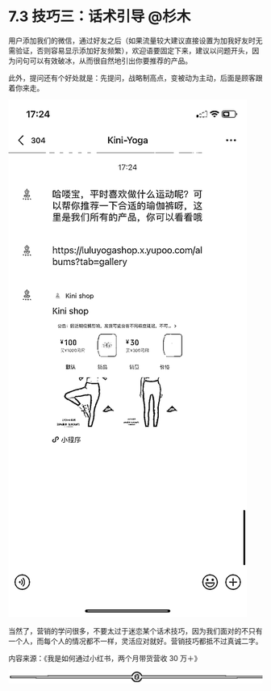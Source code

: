 # 7.3 技巧三：话术引导 @杉木

用户添加我们的微信，通过好友之后（如果流量较大建议直接设置为加我好友时无需验证，否则容易显示添加好友频繁），欢迎语要固定下来，建议以问题开头，因为问句可以有效破冰，从而很自然地引出你要推荐的产品。

此外，提问还有个好处就是：先提问，战略制高点，变被动为主动，后面是顾客跟着你来走。

![](img/714e8ed600c2cc9458476d05041543e1.png)

当然了，营销的学问很多，不要太过于迷恋某个话术技巧，因为我们面对的不只有一个人，而每个人的情况都不一样，灵活应对就好。营销技巧都抵不过真诚二字。

内容来源：《我是如何通过小红书，两个月带货营收 30 万＋》

![](img/fb91ee241585f33667363a0f754604fc.png)